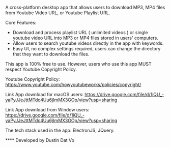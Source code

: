 A cross-platform desktop app that allows users to download MP3, MP4 files from Youtube Video URL, or Youtube Playlist URL.

Core Features:
- Download and process playlist URL ( unlimited videos ) or single youtube video URL into MP3 or MP4 files stored in users' computers.
- Allow users to search youtube videos directly in the app with keywords.
- Easy UI, no complex settings required, users can change the directory that they want to download the files.

This app is 100% free to use. However, users who use this app MUST respect Youtube Copyright Policy. 

Youtube Copyright Policy:
https://www.youtube.com/howyoutubeworks/policies/copyright/

Link App download for macOS users:
https://drive.google.com/file/d/1iQU_-yaPyJJeJttMTdc4Uu6jImMX3GOp/view?usp=sharing

Link App download from Window users:
https://drive.google.com/file/d/1iQU_-yaPyJJeJttMTdc4Uu6jImMX3GOp/view?usp=sharing



The tech stack used in the app: ElectronJS, JQuery.

****  Developed by Dustin Dat Vo
